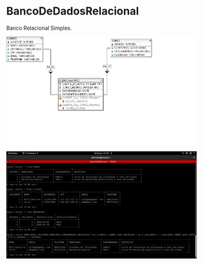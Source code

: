 # BancoDeDadosRelacional

Banco Relacional Simples.


![](https://github.com/pitagph/BancoDeDadosRelacional/blob/398cb41acaf1b66c6b0484d72d440b1f50e7ff02/modelodbrelacional.png?raw=true)

![](https://github.com/pitagph/BancoDeDadosRelacional/blob/558b4f2364d137422080dec756163869b6b6b92a/Captura%20de%20tela%20de%202021-06-18%2023-32-14.png?raw=true)
